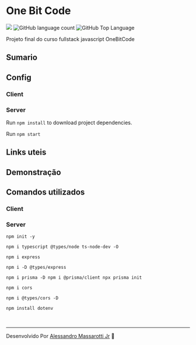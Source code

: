 # One Bit Code

<p>
  <img src="https://img.shields.io/badge/made%20by-Alessandro%20Massarotti%20Jr-e00000?style=flat-square">
  <img alt="GitHub language count" src="https://img.shields.io/github/languages/count/alessandro-massarotti-Jr/OneBitCode-EverNote?color=e00000&style=flat-square">
  <img alt="GitHub Top Language" src="https://img.shields.io/github/languages/top/alessandro-massarotti-Jr/OneBitCode-EverNote?color=e00000&style=flat-square">
</p>


Projeto final do curso fullstack javascript OneBitCode

## Sumario

## Config

### Client

### Server

Run `npm install` to download project dependencies.

Run `npm start`

## Links uteis

## Demonstração

## Comandos utilizados

### Client

### Server

`npm init -y`

`npm i typescript @types/node ts-node-dev -O`

`npm i express`

`npm i -D @types/express`

`npm i prisma -D npm i @prisma/client npx prisma init`

`npm i cors`

`npm i @types/cors -D`

`npm install dotenv`


<br>

---

Desenvolvido Por [Alessandro Massarotti Jr](https://github.com/alessandro-massarotti-jr) 🤖